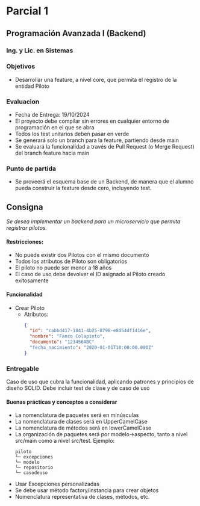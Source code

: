 # Parcial 1
## Programación Avanzada I (Backend)
### Ing. y Lic. en Sistemas

### Objetivos
- Desarrollar una feature, a nivel core, que permita el registro de la entidad Piloto

### Evaluacion
- Fecha de Entrega: 19/10/2024
- El proyecto debe compilar sin errores en cualquier entorno de programación en el que se abra
- Todos los test unitarios deben pasar en verde
- Se generará solo un branch para la feature, partiendo desde main
- Se evaluará la funcionalidad a través de Pull Request (o Merge Request) del branch feature hacia main

### Punto de partida
- Se proveerá el esquema base de un Backend, de manera que el alumno pueda construir la feature desde cero, incluyendo test.

## Consigna
_Se desea implementar un backend para un microservicio que permita registrar pilotos._

#### Restricciones:
- No puede existir dos Pilotos con el mismo documento
- Todos los atributos de Piloto son obligatorios
- El piloto no puede ser menor a 18 años
- El caso de uso debe devolver el ID asignado al Piloto creado exitosamente

#### Funcionalidad
- Crear Piloto
  - Atributos:
    ```json
    {
      "id": "cabbd417-1841-4b25-8798-e8d54df1416e",
      "nombre": "Fanco Colapinto",
      "documento": "123456ABC"
      "fecha_nacimiento": "2020-01-01T10:00:00.000Z"
    }
    ```

### Entregable
Caso de uso que cubra la funcionalidad, aplicando patrones y principios de diseño SOLID. Debe incluir test de clase y de caso de uso

#### Buenas prácticas y conceptos a considerar
- La nomenclatura de paquetes será en minúsculas
- La nomenclatura de clases será en UpperCamelCase
- La nomenclatura de métodos será en lowerCamelCase
- La organización de paquetes será por modelo->aspecto, tanto a nivel src/main como a nivel src/test. Ejemplo:
  ```
  piloto
  └─ excepciones
  └─ modelo
  └─ repositorio
  └─ casodeuso
  ```
- Usar Excepciones personalizadas
- Se debe usar método factory/instancia para crear objetos
- Nomenclatura representativa de clases, métodos, etc.
